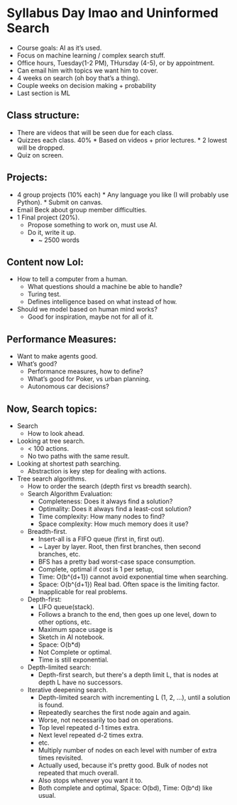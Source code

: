 # Syllabus Day lmao and Uninformed Search

* Course goals: AI as it’s used.
* Focus on machine learning / complex search stuff.
* Office hours, Tuesday(1-2 PM), THursday (4-5), or by appointment.
* Can email him with topics we want him to cover.
* 4 weeks on search (oh boy that’s a thing).
* Couple weeks on decision making + probability
* Last section is ML

## Class structure:
* There are videos that will be seen due for each class.
* Quizzes each class. 40%
        * Based on videos + prior lectures.
        * 2 lowest will be dropped.
* Quiz on screen.

## Projects:
* 4 group projects (10% each)
        * Any language you like (I will probably use Python).
        * Submit on canvas.
* Email Beck about group member difficulties.
* 1 Final project (20%).
    * Propose something to work on, must use AI.
    * Do it, write it up.
        * ~ 2500 words

## Content now Lol:
* How to tell a computer from a human.  
    * What questions should a machine be able to handle?
    * Turing test.
    * Defines intelligence based on what instead of how. 
* Should we model based on human mind works?
    * Good for inspiration, maybe not for all of it.

## Performance Measures:
* Want to make agents good.
* What’s good?
    * Performance measures, how to define?
    * What’s good for Poker, vs urban planning.
    * Autonomous car decisions?

## Now, Search topics:
* Search
  * How to look ahead.
* Looking at tree search.
    * < 100 actions.
    * No two paths with the same result.
* Looking at shortest path searching. 
    * Abstraction is key step for dealing with actions.
* Tree search algorithms.
    * How to order the search (depth first vs breadth search).
    * Search Algorithm Evaluation:
        * Completeness:  Does it always find a solution?
        * Optimality:  Does it always find a least-cost solution?
        * Time complexity: How many nodes to find?
        * Space complexity: How much memory does it use?
    * Breadth-first.
        *  Insert-all is a FIFO queue (first in, first out).
        *  ~ Layer by layer. Root, then first branches, then second branches, etc.
        * BFS has a pretty bad worst-case space consumption.
        * Complete, optimal if cost is 1 per setup, 
        * Time: O(b^{d+1}) cannot avoid exponential time when searching.
        * Space: O(b^{d+1}) Real bad. Often space is the limiting factor.
        * Inapplicable for real problems.
    * Depth-first:
        * LIFO queue(stack).
        * Follows a branch to the end, then goes up one level, down to other options, etc.
        * Maximum space usage is 
        * Sketch in AI notebook.
        * Space: O(b*d)
        * Not Complete or optimal.
        * Time is still exponential.
    * Depth-limited search:
        * Depth-first search, but there's a depth limit L, that is nodes at depth L have no successors.
    * Iterative deepening search.
        * Depth-limited search with incrementing L (1, 2, ...), until a solution is found.
        * Repeatedly searches the first node again and again. 
        * Worse, not necessarily too bad on operations.
        * Top level repeated d-1 times extra.
        * Next level repeated d-2 times extra.
        *  etc.
        * Multiply number of nodes on each level with number of extra times revisited.
        * Actually used, because it's pretty good. Bulk of nodes not repeated that much overall.
        * Also stops whenever you want it to. 
        * Both complete and optimal, Space: O(bd), Time: O(b^d) like usual.
